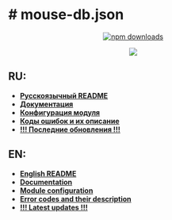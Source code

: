 # # mouse-db.json
<div align="center">
  <p>
    <div>
      <a href="https://www.npmjs.com/package/mouse-db.json">
      <a href="https://www.npmjs.com/package/mouse-db.json">
        <img src="https://img.shields.io/npm/dt/mouse-db.json.svg" alt="npm downloads"></img>
      </a>
    </div>
  </p>
  <p>
    <a href="https://nodei.co/npm/mouse-db.json/">
      <img src="https://nodei.co/npm/mouse-db.json.png?downloads=true&stars=true">
    </a>
  </p>
</div>

## RU:
- [**Русскоязычный README**](https://github.com/DarkVessel/mouse-db.json/blob/main/md/RU/README.md)
- [**Документация**](https://github.com/DarkVessel/mouse-db.json/blob/main/md/RU/Документация.md)
- [**Конфигурация модуля**](https://github.com/DarkVessel/mouse-db.json/blob/main/md/RU/Конфигурация.md)
- [**Коды ошибок и их описание**](https://github.com/DarkVessel/mouse-db.json/blob/main/md/RU/Ошибки.md)
- [**!!! Последние обновления !!!**](https://github.com/DarkVessel/mouse-db.json/blob/main/md/RU/Обновления.md)

## EN:
- [**English README**](https://github.com/DarkVessel/mouse-db.json/blob/main/md/EN/README.md)
- [**Documentation**](https://github.com/DarkVessel/mouse-db.json/blob/main/md/EN/Documentation.md)
- [**Module configuration**](https://github.com/DarkVessel/mouse-db.json/blob/main/md/EN/Configuration.md)
- [**Error codes and their description**](https://github.com/DarkVessel/mouse-db.json/blob/main/md/EN/Errors.md)
- [**!!! Latest updates !!!**](https://github.com/DarkVessel/mouse-db.json/blob/main/md/EN/Updates.md)
